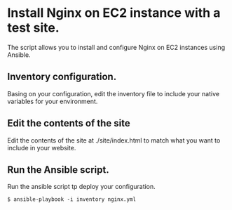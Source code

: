 # Install Nginx on EC2 instance with a test site.

The script allows you to install and configure Nginx on EC2 instances using Ansible.


## Inventory configuration.

Basing on your configuration, edit the inventory file to include your native variables for your environment.

## Edit the contents of the site

Edit the contents of the site at ./site/index.html to match what you want to include in your website.


## Run the Ansible script.

Run the ansible script tp deploy your configuration.

```ShellSession
$ ansible-playbook -i inventory nginx.yml
```
